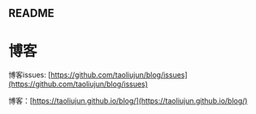 ## README

# 博客

博客issues: [https://github.com/taoliujun/blog/issues](https://github.com/taoliujun/blog/issues)

博客：[https://taoliujun.github.io/blog/](https://taoliujun.github.io/blog/)

